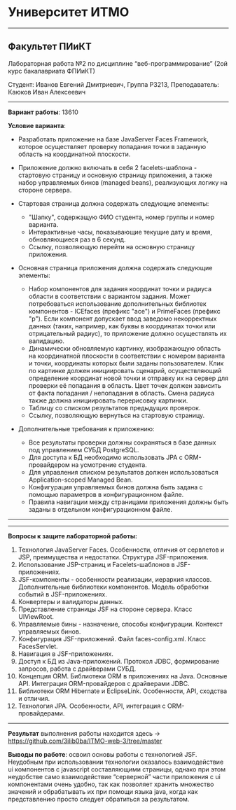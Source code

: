 # Университет ИТМО

   ---

## Факультет ПИиКТ

Лабораторная работа №2 по дисциплине 
     “веб-программирование”
(2ой курс бакалавриата ФПИиКТ)
      
Студент:
Иванов Евгений Дмитриевич,
Группа P3213,
Преподаватель:
Каюков Иван Алексеевич

---
**Вариант работы**: 13610

**Условие варианта**:

+ Разработать приложение на базе JavaServer Faces Framework, которое осуществляет
проверку попадания точки в заданную область на координатной плоскости.
+ Приложение должно включать в себя 2 facelets-шаблона - стартовую страницу и основную
страницу приложения, а также набор управляемых бинов (managed beans), реализующих
логику на стороне сервера.
+ Стартовая страница должна содержать следующие элементы:
  + "Шапку", содержащую ФИО студента, номер группы и номер варианта.
  + Интерактивные часы, показывающие текущие дату и время, обновляющиеся раз в 6
  секунд.
  + Ссылку, позволяющую перейти на основную страницу приложения.

+ Основная страница приложения должна содержать следующие элементы:
  + Набор компонентов для задания координат точки и радиуса области в соответствии с
  вариантом задания. Может потребоваться использование дополнительных библиотек
  компонентов - ICEfaces (префикс "ace") и PrimeFaces (префикс "p"). Если компонент
  допускает ввод заведомо некорректных данных (таких, например, как буквы в
  координатах точки или отрицательный радиус), то приложение должно осуществлять
  их валидацию.
  + Динамически обновляемую картинку, изображающую область на координатной
  плоскости в соответствии с номером варианта и точки, координаты которых были
  заданы пользователем. Клик по картинке должен инициировать сценарий,
  осуществляющий определение координат новой точки и отправку их на сервер для
  проверки её попадания в область. Цвет точек должен зависить от факта попадания /
  непопадания в область. Смена радиуса также должна инициировать перерисовку
  картинки.
  + Таблицу со списком результатов предыдущих проверок.
  + Ссылку, позволяющую вернуться на стартовую страницу.
+ Дополнительные требования к приложению:
  + Все результаты проверки должны сохраняться в базе данных под управлением СУБД
  PostgreSQL.
  + Для доступа к БД необходимо использовать JPA с ORM-провайдером на усмотрение
  студента.
  + Для управления списком результатов должен использоваться Application-scoped
  Managed Bean.
  + Конфигурация управляемых бинов должна быть задана с помощью параметров в
  конфигурационном файле.
  + Правила навигации между страницами приложения должны быть заданы в
  отдельном конфигурационном файле.
---
  


---
  
**Вопросы к защите лабораторной работы:**
1. Технология JavaServer Faces. Особенности, отличия от сервлетов и JSP, преимущества
   и недостатки. Структура JSF-приложения.
2. Использование JSP-страниц и Facelets-шаблонов в JSF-приложениях.
3. JSF-компоненты - особенности реализации, иерархия классов. Дополнительные
   библиотеки компонентов. Модель обработки событий в JSF-приложениях.
4. Конвертеры и валидаторы данных.
5. Представление страницы JSF на стороне сервера. Класс UIViewRoot.
6. Управляемые бины - назначение, способы конфигурации. Контекст управляемых
   бинов.
7. Конфигурация JSF-приложений. Файл faces-config.xml. Класс FacesServlet.
8. Навигация в JSF-приложениях.
9. Доступ к БД из Java-приложений. Протокол JDBC, формирование запросов, работа с
   драйверами СУБД. 
10. Концепция ORM. Библиотеки ORM в приложениях на Java. Основные API. Интеграция
    ORM-провайдеров с драйверами JDBC. 
11. Библиотеки ORM Hibernate и EclipseLink. Особенности, API, сходства и отличия. 
12. Технология JPA. Особенности, API, интеграция с ORM-провайдерами.

---
**Результат** выполнения работы находится
здесь -> https://github.com/3ilib0ba/ITMO-web-3/tree/master

**Выводы по работе**: освоил основы работы с технологией JSF. Неудобным при использовании
технологии оказалось взаимодействие ui компонентов с javascript составляющими страницы,
однако при этом неудобстве само взаимодействие “серверной” части приложения с ui
компонентами очень удобно, так как позволяет хранить множество значений и обрабатывать их
при помощи языка java, когда как представлению просто следует обратиться за результатом.
